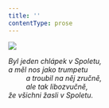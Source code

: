 ```yaml
---
title: ''
contentType: prose
---
```


![](../Images/099.jpg)

_Byl jeden chlápek v Spoletu,  
a měl nos jako trumpetu  
         a troubil na něj zručně,  
         ale tak libozvučně,  
že všichni žasli v Spoletu._
